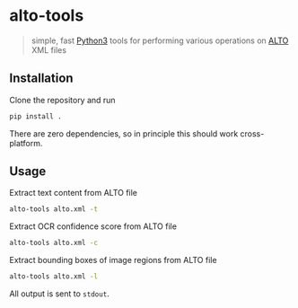 # alto-tools

> simple, fast [Python3](https://www.python.org/) tools for performing various operations on [ALTO](http://www.loc.gov/standards/alto/) XML files

## Installation

Clone the repository and run

```bash
pip install .
```

There are zero dependencies, so in principle this should work cross-platform.

## Usage

Extract text content from ALTO file

```bash
alto-tools alto.xml -t
```

Extract OCR confidence score from ALTO file

```bash
alto-tools alto.xml -c
```

Extract bounding boxes of image regions from ALTO file

```bash
alto-tools alto.xml -l
```

All output is sent to `stdout`.
